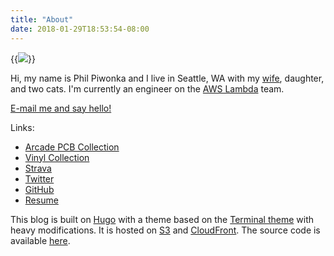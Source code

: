 ```yaml
---
title: "About"
date: 2018-01-29T18:53:54-08:00
---
```


{{<img src="/images/about4.jpeg">}}

Hi, my name is Phil Piwonka and I live in Seattle, WA with my [wife](https://kristawelch.com), daughter, and two cats. I'm currently an engineer on the [AWS Lambda](https://aws.amazon.com/lambda/) team.

<a href="mailto:hello@pdp.dev?subject=Hello!">E-mail me and say hello!</a>

Links:

* [Arcade PCB Collection](/pcb)
* [Vinyl Collection](/vinyl)
* [Strava](https://www.strava.com/athletes/6632067)
* <a href="https://twitter.com/wnka" rel="me">Twitter</a>
* <a href="https://github.com/wnka" rel="me">GitHub</a>
* [Resume](https://philpiwonka.com)

This blog is built on [Hugo](http://www.gohugo.io/) with a theme based on the [Terminal theme](https://github.com/panr/hugo-theme-terminal) with heavy modifications. It is hosted on [S3](https://aws.amazon.com/s3/) and [CloudFront](https://aws.amazon.com/cloudfront/). The source code is available [here](https://github.com/wnka/pdp80-blog).
